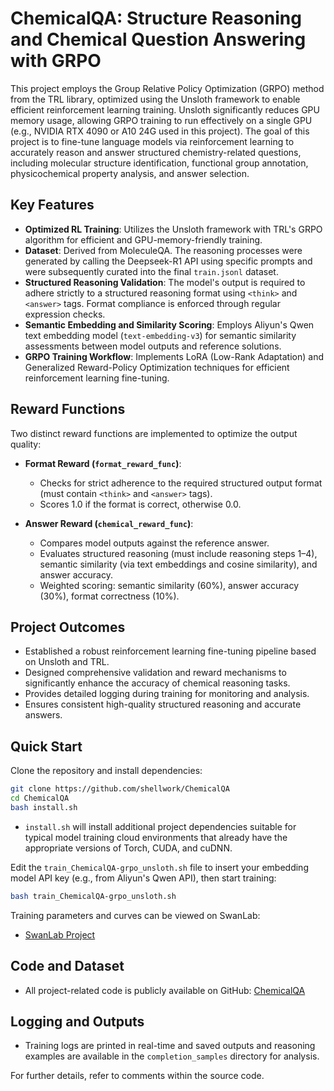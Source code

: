 # ChemicalQA: Structure Reasoning and Chemical Question Answering with GRPO

This project employs the Group Relative Policy Optimization (GRPO) method from the TRL library, optimized using the Unsloth framework to enable efficient reinforcement learning training. Unsloth significantly reduces GPU memory usage, allowing GRPO training to run effectively on a single GPU (e.g., NVIDIA RTX 4090 or A10 24G used in this project). The goal of this project is to fine-tune language models via reinforcement learning to accurately reason and answer structured chemistry-related questions, including molecular structure identification, functional group annotation, physicochemical property analysis, and answer selection.

## Key Features

- **Optimized RL Training**: Utilizes the Unsloth framework with TRL's GRPO algorithm for efficient and GPU-memory-friendly training.
- **Dataset**: Derived from MoleculeQA. The reasoning processes were generated by calling the Deepseek-R1 API using specific prompts and were subsequently curated into the final `train.jsonl` dataset.
- **Structured Reasoning Validation**: The model's output is required to adhere strictly to a structured reasoning format using `<think>` and `<answer>` tags. Format compliance is enforced through regular expression checks.
- **Semantic Embedding and Similarity Scoring**: Employs Aliyun's Qwen text embedding model (`text-embedding-v3`) for semantic similarity assessments between model outputs and reference solutions.
- **GRPO Training Workflow**: Implements LoRA (Low-Rank Adaptation) and Generalized Reward-Policy Optimization techniques for efficient reinforcement learning fine-tuning.

## Reward Functions

Two distinct reward functions are implemented to optimize the output quality:

- **Format Reward (`format_reward_func`)**:
  - Checks for strict adherence to the required structured output format (must contain `<think>` and `<answer>` tags).
  - Scores 1.0 if the format is correct, otherwise 0.0.

- **Answer Reward (`chemical_reward_func`)**:
  - Compares model outputs against the reference answer.
  - Evaluates structured reasoning (must include reasoning steps 1–4), semantic similarity (via text embeddings and cosine similarity), and answer accuracy.
  - Weighted scoring: semantic similarity (60%), answer accuracy (30%), format correctness (10%).

## Project Outcomes

- Established a robust reinforcement learning fine-tuning pipeline based on Unsloth and TRL.
- Designed comprehensive validation and reward mechanisms to significantly enhance the accuracy of chemical reasoning tasks.
- Provides detailed logging during training for monitoring and analysis.
- Ensures consistent high-quality structured reasoning and accurate answers.

## Quick Start

Clone the repository and install dependencies:

```bash
git clone https://github.com/shellwork/ChemicalQA
cd ChemicalQA
bash install.sh
```

- `install.sh` will install additional project dependencies suitable for typical model training cloud environments that already have the appropriate versions of Torch, CUDA, and cuDNN.

Edit the `train_ChemicalQA-grpo_unsloth.sh` file to insert your embedding model API key (e.g., from Aliyun's Qwen API), then start training:

```bash
bash train_ChemicalQA-grpo_unsloth.sh
```

Training parameters and curves can be viewed on SwanLab:

- [SwanLab Project](https://swanlab.cn/@shellwork/ChemicalQA-gpro/overview)

## Code and Dataset

- All project-related code is publicly available on GitHub: [ChemicalQA](https://github.com/shellwork/ChemicalQA)

## Logging and Outputs

- Training logs are printed in real-time and saved outputs and reasoning examples are available in the `completion_samples` directory for analysis.

For further details, refer to comments within the source code.
